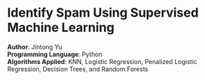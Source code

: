 # Identify Spam Using Supervised Machine Learning
**Author**: Jintong Yu  
**Programming Language**: Python  
**Algorithms Applied**: KNN, Logistic Regression, Penalized Logistic Regression, Decision Trees, and Random Forests

